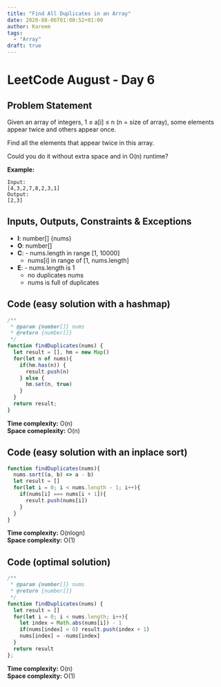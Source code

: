 ```yaml
---
title: "Find All Duplicates in an Array"
date: 2020-08-06T01:00:52+01:00
author: Kareem
tags:
  - "Array"
draft: true
---
```


<!-- LeetCode month and day here -->
# LeetCode August - Day 6

## Problem Statement

Given an array of integers, 1 ≤ a[i] ≤ n (n = size of array), some elements appear twice and others appear once.

Find all the elements that appear twice in this array.

Could you do it without extra space and in O(n) runtime?

**Example:**
```
Input:
[4,3,2,7,8,2,3,1]
Output:
[2,3]
```

## Inputs, Outputs, Constraints & Exceptions
- **I**: number[] {nums}
- **O**: number[]
- **C**: - nums.length in range [1, 10000]
  - nums[i] in range of [1, nums.length]
- **E**: - nums.length is 1
  - no duplicates nums
  - nums is full of duplicates

## Code (easy solution with a hashmap)
```js
/**
 * @param {number[]} nums
 * @return {number[]}
 */
function findDuplicates(nums) {
  let result = [], hm = new Map()
  for(let n of nums){
    if(hm.has(n)) {
      result.push(n)
    } else {
      hm.set(n, true)
    }
  }
  return result;
}
```

**Time complexity:** O(n)\
**Space comeplexity:** O(n)

## Code (easy solution with an inplace sort)
```js
function findDuplicates(nums){
  nums.sort((a, b) => a - b)
  let result = []
  for(let i = 0; i < nums.length - 1; i++){
    if(nums[i] === nums[i + 1]){
      result.push(nums[i])
    }
  }
}
```
**Time complexity:** O(nlogn)\
**Space complexity:** O(1) 

## Code (optimal solution)
```js
/**
 * @param {number[]} nums
 * @return {number[]}
 */
function findDuplicates(nums) {
  let result = []
  for(let i = 0; i < nums.length; i++){
    let index = Math.abs(nums[i]) - 1
    if(nums[index] < 0) result.push(index + 1)
    nums[index] = -nums[index]
  }
  return result
};
```
**Time complexity:** O(n)\
**Space complexity:** O(1)
